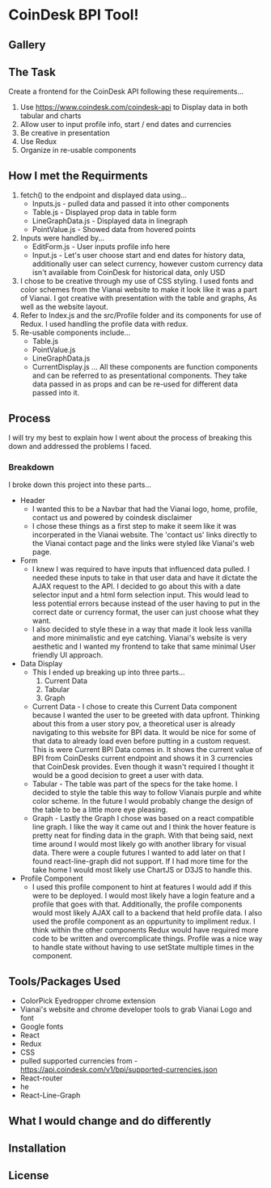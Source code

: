 # CoinDesk BPI Tool!

## Gallery

## The Task
Create a frontend for the CoinDesk API following these requirements...
1. Use https://www.coindesk.com/coindesk-api to Display data in both tabular and charts
2. Allow user to input profile info, start / end dates and currencies
3. Be creative in presentation
4. Use Redux
5. Organize in re-usable components

## How I met the Requirments
1. fetch() to the endpoint and displayed data using...
    * Inputs.js - pulled data and passed it into other components
    * Table.js - Displayed prop data in table form
    * LineGraphData.js - Displayed data in linegraph
    * PointValue.js - Showed data from hovered points
2. Inputs were handled by...
    * EditForm.js - User inputs profile info here
    * Input.js - Let's user choose start and end dates for history data, additionally user can select currency, however custom currency data isn't available from CoinDesk for historical data, only USD
3. I chose to be creative through my use of CSS styling. I used fonts and color schemes from the Vianai website to make it look like it was a part of Vianai. I got creative with presentation with the table and graphs, As well as the website layout.
4. Refer to Index.js and the src/Profile folder and its components for use of Redux. I used handling the profile data with redux.
5. Re-usable components include...
    * Table.js
    * PointValue.js
    * LineGraphData.js
    * CurrentDisplay.js
    ... All these components are function components and can be referred to as presentational components. They take data passed in as props and can be re-used for different data passed into it.

## Process
I will try my best to explain how I went about the process of breaking this down and addressed the problems I faced.
### Breakdown
I broke down this project into these parts...
* Header
    * I wanted this to be a Navbar that had the Vianai logo, home, profile, contact us and powered by coindesk disclaimer
    * I chose these things as a first step to make it seem like it was incorperated in the Vianai website. The 'contact us' links directly to the Vianai contact page and the links were styled like Vianai's web page.
* Form
    * I knew I was required to have inputs that influenced data pulled. I needed these inputs to take in that user data and have it dictate the AJAX request to the API. I decided to go about this with a date selector input and a html form selection input. This would lead to less potential errors because instead of the user having to put in the correct date or currency format, the user can just choose what they want.
    * I also decided to style these in a way that made it look less vanilla and more minimalistic and eye catching. Vianai's website is very aesthetic and I wanted my frontend to take that same minimal User friendly UI approach.
* Data Display
    * This I ended up breaking up into three parts...
        1. Current Data
        2. Tabular
        3. Graph
    * Current Data - I chose to create this Current Data component because I wanted the user to be greeted with data upfront. Thinking about this from a user story pov, a theoretical user is already navigating to this website for BPI data. It would be nice for some of that data to already load even before putting in a custom request. This is were Current BPI Data comes in. It shows the current value of BPI from CoinDesks current endpoint and shows it in 3 currencies that CoinDesk provides. Even though it wasn't required I thought it would be a good decision to greet a user with data.
    * Tabular - The table was part of the specs for the take home. I decided to style the table this way to follow Vianais purple and white color scheme. In the future I would probably change the design of the table to be a little more eye pleasing.
    * Graph - Lastly the Graph I chose was based on a react compatible line graph. I like the way it came out and I think the hover feature is pretty neat for finding data in the graph. With that being said, next time around I would most likely go with another library for visual data. There were a couple futures I wanted to add later on that I found react-line-graph did not support. If I had more time for the take home I would most likely use ChartJS or D3JS to handle this.
* Profile Component
    * I used this profile component to hint at features I would add if this were to be deployed. I would most likely have a login feature and a profile that goes with that. Additionally, the profile components would most likely AJAX call to a backend that held profile data. I also used the profile component as an oppurtunity to impliment redux. I think within the other components Redux would have required more code to be written and overcomplicate things. Profile was a nice way to handle state without having to use setState multiple times in the component.

## Tools/Packages Used
* ColorPick Eyedropper chrome extension
* Vianai's website and chrome developer tools to grab Vianai Logo and font
* Google fonts
* React
* Redux
* CSS
* pulled supported currencies from - https://api.coindesk.com/v1/bpi/supported-currencies.json
* React-router
* he
* React-Line-Graph

## What I would change and do differently

## Installation

## License